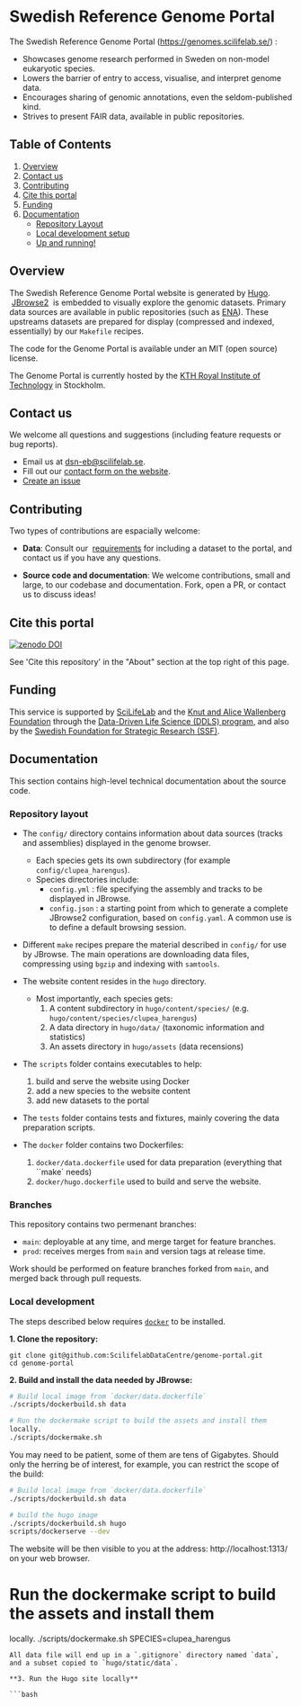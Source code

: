 Swedish Reference Genome Portal
========

The Swedish Reference Genome Portal (https://genomes.scilifelab.se/) :

- Showcases genome research performed in Sweden on non-model eukaryotic species.
- Lowers the barrier of entry to access, visualise, and interpret genome data. 
- Encourages sharing of genomic annotations, even the seldom-published kind.
- Strives to present FAIR data, available in public repositories.


## Table of Contents

1. [Overview](#implementation-overview)
2. [Contact us](#contact-us)
3. [Contributing](#contributing)
4. [Cite this portal](#cite-this-portal)
5. [Funding](#funding)
6. [Documentation](#development-information)
	- [Repository Layout](#repository-layout)
	- [Local development setup](#local-development-setup)
	- [Up and running!](#org6eb5bf4)


## Overview

The Swedish Reference Genome Portal website is generated by
[Hugo](https://gohugo.io/).  [JBrowse2](https://jbrowse.org/jb2/)  is
embedded to visually explore the genomic datasets. Primary data sources are
available in public repositories (such as
[ENA](https://www.ebi.ac.uk/ena/browser/home)). These upstreams
datasets are prepared for display (compressed and indexed,
essentially) by our `Makefile` recipes.

The code for the Genome Portal is available under an MIT (open source)
license.

The Genome Portal is currently hosted by the [KTH Royal
Institute of Technology](https://www.kth.se/) in Stockholm.


## Contact us

We welcome all questions and suggestions (including feature requests or bug reports).

- Email us at [dsn-eb@scilifelab.se](mailto:dsn-eb@scilifelab.se).
- Fill out our [contact form on the website](https://genomes.scilifelab.se/contact/).
- [Create an issue](https://github.com/ScilifelabDataCentre/genome-portal/issues/new)


## Contributing

Two types of contributions are espacially welcome:

- **Data**: Consult our
 [requirements](https://genomes.scilifelab.se/contribute) for
including a dataset to the portal, and contact us if you have any
questions.

- **Source code and documentation**: We welcome contributions, small
  and large, to our codebase and documentation. Fork, open a PR, or
  contact us to discuss ideas!


## Cite this portal

<a href="TODO"><img src="https://zenodo.org/badge/256458920.svg" alt="zenodo DOI"></a>

See 'Cite this repository' in the "About" section at the top right of
this page.

## Funding

This service is supported by [SciLifeLab](https://www.scilifelab.se/)
and the [Knut and Alice Wallenberg
Foundation](https://kaw.wallenberg.org/en) through the [Data-Driven
Life Science (DDLS) program](https://www.scilifelab.se/data-driven/),
and also by the [Swedish Foundation for Strategic Research
(SSF)](https://strategiska.se/en/).


## Documentation

This section contains high-level technical documentation about the
source code.

### Repository layout


- The `config/` directory contains information about data sources
  (tracks and assemblies) displayed in the genome browser.
  - Each species gets its own subdirectory (for example `config/clupea_harengus`).
  - Species directories include:
	- `config.yml` : file specifying the assembly and tracks to be displayed in JBrowse.
	- `config.json` : a starting point from which to generate a complete JBrowse2
      configuration, based on `config.yaml`. A common use is to define
      a default browsing session.

- Different `make` recipes prepare the material described in `config/`
  for use by JBrowse. The main operations are downloading data files,
  compressing using `bgzip` and indexing with `samtools`.

- The website content resides in the `hugo` directory.
  - Most importantly, each species gets:
    1. A content subdirectory in `hugo/content/species/` (e.g. `hugo/content/species/clupea_harengus`)
	2. A data directory in `hugo/data/` (taxonomic information and statistics)
	3. An assets directory in `hugo/assets` (data recensions)

- The `scripts` folder contains executables to help:
    1. build and serve the website using Docker
	2. add a new species to the website content
	3. add new datasets to the portal

- The `tests` folder contains tests and fixtures, mainly covering the
  data preparation scripts.

- The `docker` folder contains two Dockerfiles:
	1. `docker/data.dockerfile` used for data preparation (everything that ``make` needs)
	2. `docker/hugo.dockerfile` used to build and serve the website.


### Branches

This repository contains two permenant branches:
- `main`: deployable at any time, and merge target for feature branches.
- `prod`: receives merges from `main` and version tags at release time.

Work should be performed on feature branches forked from `main`, and
merged back through pull requests.

### Local development

The steps described below requires
[`docker`](https://www.docker.com/) to be installed.

**1. Clone the repository:**

```
git clone git@github.com:ScilifelabDataCentre/genome-portal.git
cd genome-portal
```

**2. Build and install the data needed by JBrowse:**

```bash
# Build local image from `docker/data.dockerfile`
./scripts/dockerbuild.sh data

# Run the dockermake script to build the assets and install them
locally.
./scripts/dockermake.sh
```
You may need to be patient, some of them are tens of Gigabytes. Should
only the herring be of interest, for example, you can restrict the
scope of the build:

```bash
# Build local image from `docker/data.dockerfile`
./scripts/dockerbuild.sh data

# build the hugo image
./scripts/dockerbuild.sh hugo
scripts/dockerserve --dev
```

The website will be then visible to you at the address: http://localhost:1313/ on your web browser.
# Run the dockermake script to build the assets and install them
locally.
./scripts/dockermake.sh SPECIES=clupea_harengus
```
All data file will end up in a `.gitignore` directory named `data`,
and a subset copied to `hugo/static/data`.

**3. Run the Hugo site locally**

```bash

